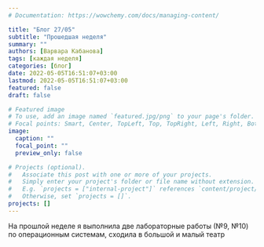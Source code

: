 ```yaml
---
# Documentation: https://wowchemy.com/docs/managing-content/

title: "Блог 27/05"
subtitle: "Прошедшая неделя"
summary: ""
authors: [Варвара Кабанова]
tags: [каждая неделя]
categories: [блог]
date: 2022-05-05T16:51:07+03:00
lastmod: 2022-05-05T16:51:07+03:00
featured: false
draft: false

# Featured image
# To use, add an image named `featured.jpg/png` to your page's folder.
# Focal points: Smart, Center, TopLeft, Top, TopRight, Left, Right, BottomLeft, Bottom, BottomRight.
image:
  caption: ""
  focal_point: ""
  preview_only: false

# Projects (optional).
#   Associate this post with one or more of your projects.
#   Simply enter your project's folder or file name without extension.
#   E.g. `projects = ["internal-project"]` references `content/project/deep-learning/index.md`.
#   Otherwise, set `projects = []`.
projects: []
---
```

На прошлой неделе я выполнила две лабораторные работы (№9, №10) по операционным системам, cходила в большой и малый театр 
